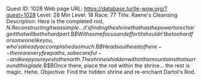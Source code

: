 Quest ID: 1028
Web page URL: https://database.turtle-wow.org/?quest=1028
Level: 28
Min Level: 18
Race: 77
Title: Raene's Cleansing
Description: Here is the completed rod, $N. Reconstructing it was simple... it's finding the shrine that has the power to recharge it that will be the hard part.$B$BWith some focus and effort it shouldn't be too hard for someone like you, who's already accomplished so much.$B$BHead southeast of here--there are very few paths, so be careful--and keep your eyes to the north. The shrine is hidden within the mountains that surround this glade.$B$BOnce there, place the rod within the shrine... the rest is magic. Hehe.
Objective: Find the hidden shrine and re-enchant Dartol's Rod.
